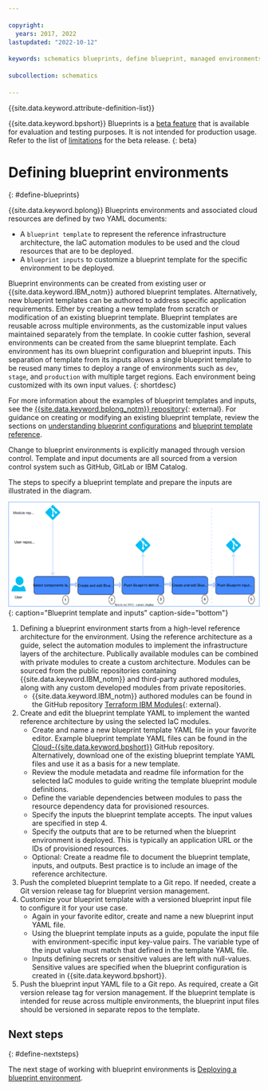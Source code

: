 ```yaml
---

copyright:
  years: 2017, 2022
lastupdated: "2022-10-12"

keywords: schematics blueprints, define blueprint, managed environments

subcollection: schematics

---
```


{{site.data.keyword.attribute-definition-list}}

{{site.data.keyword.bpshort}} Blueprints is a [beta feature](/docs/schematics?topic=schematics-bp-beta-limitations) that is available for evaluation and testing purposes. It is not intended for production usage. Refer to the list of [limitations](/docs/schematics?topic=schematics-bp-beta-limitations) for the beta release.
{: beta}

# Defining blueprint environments
{: #define-blueprints}

{{site.data.keyword.bplong}} Blueprints environments and associated cloud resources are defined by two YAML documents: 

- A `blueprint template` to represent the reference infrastructure architecture, the IaC automation modules to be used and the cloud resources that are to be deployed.
- A `blueprint inputs` to customize a blueprint template for the specific environment to be deployed.

Blueprint environments can be created from existing user or {{site.data.keyword.IBM_notm}} authored blueprint templates. Alternatively, new blueprint templates can be authored to address specific application requirements. Either by creating a new template from scratch or modification of an existing blueprint template. Blueprint templates are reusable across multiple environments, as the customizable input values maintained separately from the template. In cookie cutter fashion, several environments can be created from the same blueprint template. Each environment has its own blueprint configuration and blueprint inputs. This separation of template from its inputs allows a single blueprint template to be reused many times to deploy a range of environments such as `dev`, `stage`, and `production` with multiple target regions. Each environment being customized with its own input values.
{: shortdesc}  

For more information about the examples of blueprint templates and inputs, see the [{{site.data.keyword.bplong_notm}} repository](https://github.com/orgs/Cloud-Schematics/repositories?q=blueprint){: external}.  For guidance on creating or modifying an existing blueprint template, review the sections on [understanding blueprint configurations](/docs/schematics?topic=schematics-bp-template-schema-yaml) and [blueprint template reference](/docs/schematics?topic=schematics-bp-template-schema-yaml).  

Change to blueprint environments is explicitly managed through version control. Template and input documents are all sourced from a version control system such as GitHub, GitLab or IBM Catalog. 

The steps to specify a blueprint template and prepare the inputs are illustrated in the diagram.

![Blueprint template and inputs](../images/sc-bp-define.svg){: caption="Blueprint template and inputs" caption-side="bottom"}

1. Defining a blueprint environment starts from a high-level reference architecture for the environment. Using the reference architecture as a guide, select the automation modules to implement the infrastructure layers of the architecture. Publically available modules can be combined with private modules to create a custom architecture. Modules can be sourced from the public repositories containing {{site.data.keyword.IBM_notm}} and third-party authored modules, along with any custom developed modules from private repositories.  
    - {{site.data.keyword.IBM_notm}} authored modules can be found in the GitHub repository [Terraform IBM Modules](https://github.com/terraform-ibm-modules){: external}.
2. Create and edit the blueprint template YAML to implement the wanted reference architecture by using the selected IaC modules.
    - Create and name a new blueprint template YAML file in your favorite editor. Example blueprint template YAML files can be found in the [Cloud-{{site.data.keyword.bpshort}}](https://github.com/orgs/Cloud-Schematics/repositories?q=blueprint) GitHub repository.  Alternatively, download one of the existing blueprint template YAML files and use it as a basis for a new template.  
    - Review the module metadata and readme file information for the selected IaC modules to guide writing the template blueprint module definitions. 
    - Define the variable dependencies between modules to pass the resource dependency data for provisioned resources.
    - Specify the inputs the blueprint template accepts. The input values are specified in step 4. 
    - Specify the outputs that are to be returned when the blueprint environment is deployed. This is typically an application URL or the IDs of provisioned resources.  
    - Optional: Create a readme file to document the blueprint template, inputs, and outputs. Best practice is to include an image of the reference architecture. 
3. Push the completed blueprint template to a Git repo. If needed, create a Git version release tag for blueprint version management. 
4. Customize your blueprint template with a versioned blueprint input file to configure it for your use case.  
    - Again in your favorite editor, create and name a new blueprint input YAML file.
    - Using the blueprint template inputs as a guide, populate the input file with environment-specific input key-value pairs. The variable type of the input value must match that defined in the template YAML file.
    - Inputs defining secrets or sensitive values are left with null-values. Sensitive values are specified when the blueprint configuration is created in {{site.data.keyword.bpshort}}.
5. Push the blueprint input YAML file to a Git repo. As required, create a Git version release tag for version management. If the blueprint template is intended for reuse across multiple environments, the blueprint input files should be versioned in separate repos to the template.  

## Next steps
{: #define-nextsteps}

The next stage of working with blueprint environments is [Deploying a blueprint environment](/docs/schematics?topic=schematics-deploy-blueprints). 
